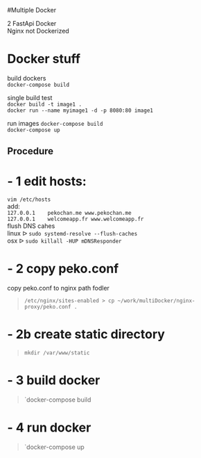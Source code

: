 #Multiple Docker

2 FastApi Docker  
Nginx not Dockerized


Docker stuff
======

build dockers  
`docker-compose build`  

single build test  
`docker build -t image1 .`  
`docker run --name myimage1 -d -p 8080:80 image1`  

run images
`docker-compose build`  
`docker-compose up`  

Procedure
-----

# - 1 edit hosts:  

`vim /etc/hosts`  
add:  
`127.0.0.1    pekochan.me www.pekochan.me`  
`127.0.0.1    welcomeapp.fr www.welcomeapp.fr`  
flush DNS cahes  
linux ᐅ `sudo systemd-resolve --flush-caches`  
osx ᐅ `sudo killall -HUP mDNSResponder`  

# - 2 copy peko.conf  
copy peko.conf to nginx path fodler
 > `/etc/nginx/sites-enabled > cp ~/work/multiDocker/nginx-proxy/peko.conf .`


# - 2b create static directory

 > `mkdir /var/www/static`


# - 3 build docker

> `docker-compose build

# - 4 run docker

> `docker-compose up